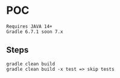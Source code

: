 # POC

```
Requires JAVA 14+
Gradle 6.7.1 soon 7.x
```

## Steps

```
gradle clean build 
gradle clean build -x test => skip tests
```